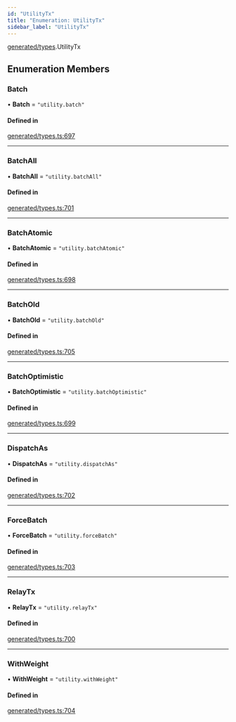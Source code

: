 ```yaml
---
id: "UtilityTx"
title: "Enumeration: UtilityTx"
sidebar_label: "UtilityTx"
---
```


[generated/types](../../../../modules/Generated/Types/Types.md).UtilityTx

## Enumeration Members

### Batch

• **Batch** = ``"utility.batch"``

#### Defined in

[generated/types.ts:697](https://github.com/PolymeshAssociation/polymesh-sdk/blob/2d3ac2aea/src/generated/types.ts#L697)

___

### BatchAll

• **BatchAll** = ``"utility.batchAll"``

#### Defined in

[generated/types.ts:701](https://github.com/PolymeshAssociation/polymesh-sdk/blob/2d3ac2aea/src/generated/types.ts#L701)

___

### BatchAtomic

• **BatchAtomic** = ``"utility.batchAtomic"``

#### Defined in

[generated/types.ts:698](https://github.com/PolymeshAssociation/polymesh-sdk/blob/2d3ac2aea/src/generated/types.ts#L698)

___

### BatchOld

• **BatchOld** = ``"utility.batchOld"``

#### Defined in

[generated/types.ts:705](https://github.com/PolymeshAssociation/polymesh-sdk/blob/2d3ac2aea/src/generated/types.ts#L705)

___

### BatchOptimistic

• **BatchOptimistic** = ``"utility.batchOptimistic"``

#### Defined in

[generated/types.ts:699](https://github.com/PolymeshAssociation/polymesh-sdk/blob/2d3ac2aea/src/generated/types.ts#L699)

___

### DispatchAs

• **DispatchAs** = ``"utility.dispatchAs"``

#### Defined in

[generated/types.ts:702](https://github.com/PolymeshAssociation/polymesh-sdk/blob/2d3ac2aea/src/generated/types.ts#L702)

___

### ForceBatch

• **ForceBatch** = ``"utility.forceBatch"``

#### Defined in

[generated/types.ts:703](https://github.com/PolymeshAssociation/polymesh-sdk/blob/2d3ac2aea/src/generated/types.ts#L703)

___

### RelayTx

• **RelayTx** = ``"utility.relayTx"``

#### Defined in

[generated/types.ts:700](https://github.com/PolymeshAssociation/polymesh-sdk/blob/2d3ac2aea/src/generated/types.ts#L700)

___

### WithWeight

• **WithWeight** = ``"utility.withWeight"``

#### Defined in

[generated/types.ts:704](https://github.com/PolymeshAssociation/polymesh-sdk/blob/2d3ac2aea/src/generated/types.ts#L704)
